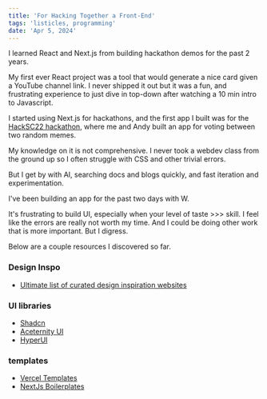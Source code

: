 ```yaml
---
title: 'For Hacking Together a Front-End'
tags: 'listicles, programming'
date: 'Apr 5, 2024'
---
```


I learned React and Next.js from building hackathon demos for the past 2 years.

My first ever React project was a tool that would generate a nice card given a YouTube channel link. I never shipped it out but it was a fun, and frustrating experience to just dive in top-down after watching a 10 min intro to Javascript.

I started using Next.js for hackathons, and the first app I built was for the [HackSC22 hackathon](https://github.com/benthecoder/hackathons?tab=readme-ov-file#hacksc-2022), where me and Andy built an app for voting between two random memes.

My knowledge on it is not comprehensive. I never took a webdev class from the ground up so I often struggle with CSS and other trivial errors.

But I get by with AI, searching docs and blogs quickly, and fast iteration and experimentation.

I've been building an app for the past two days with W.

It's frustrating to build UI, especially when your level of taste >>> skill. I feel like the errors are really not worth my time. And I could be doing other work that is more important. But I digress.

Below are a couple resources I discovered so far.

### Design Inspo

- [Ultimate list of curated design inspiration websites](https://www.ibelick.com/blog/ultimate-list-of-curated-design-inspiration-websites)

### UI libraries

- [Shadcn](https://ui.shadcn.com/)
- [Aceternity UI](https://ui.aceternity.com/)
- [HyperUI](https://www.hyperui.dev/components/application-ui)

### templates

- [Vercel Templates](https://vercel.com/templates)
- [NextJs Boilerplates](https://nextjsstarter.com/)
